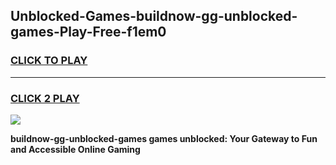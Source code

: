 
## Unblocked-Games-buildnow-gg-unblocked-games-Play-Free-f1em0
<h3>
<a href="https://premium76.site?title=buildnow-gg-unblocked-games&ref=22A">CLICK TO PLAY</a></h3>
<hr>

<h3>
<a href="https://premium76.site?title=buildnow-gg-unblocked-games&ref=22A">CLICK 2 PLAY</a>
  
</h3>

<a href="https://premium76.site?title=buildnow-gg-unblocked-games&ref=22A"><img src="https://clearcache.store/games.png"></a>


**buildnow-gg-unblocked-games games unblocked: Your Gateway to Fun and Accessible Online Gaming**
